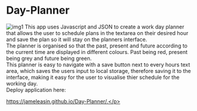 # Day-Planner
![img1](https://user-images.githubusercontent.com/62285850/94047201-55bd1200-fe04-11ea-8efb-a83261d6e1d0.JPG)
This app uses Javascript and JSON to create a work day planner that allows the user to schedule plans in the textarea on their desired hour and save the plan so it will stay on the planners interface.
<br />
The planner is organised so that the past, present and future according to the current time are displayed in different colours. Past being red, present being grey and future being green.
<br />
This planner is easy to navigate with a save button next to every hours text area, which saves the users input to local storage, therefore saving it to the interface, making it easy for the user to visualise thier schedule for the working day.
<br />
Deploy application here: <p>https://jameleasin.github.io/Day-Planner/.</p>
